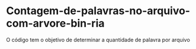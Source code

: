 # Contagem-de-palavras-no-arquivo-com-arvore-bin-ria
O código tem o objetivo de determinar a quantidade de palavra por arquivo
